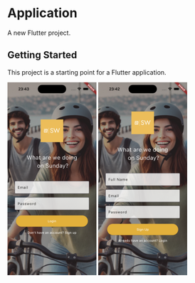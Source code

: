 # Application

A new Flutter project.

## Getting Started

This project is a starting point for a Flutter application.

<img src="https://github.com/VolkanDurmaz/a_flutter_app/blob/main/images/ios/Login.png" width="200"/>

<img src="https://github.com/VolkanDurmaz/a_flutter_app/blob/main/images/ios/Signup.png" paddding-left="10" width="200"/>